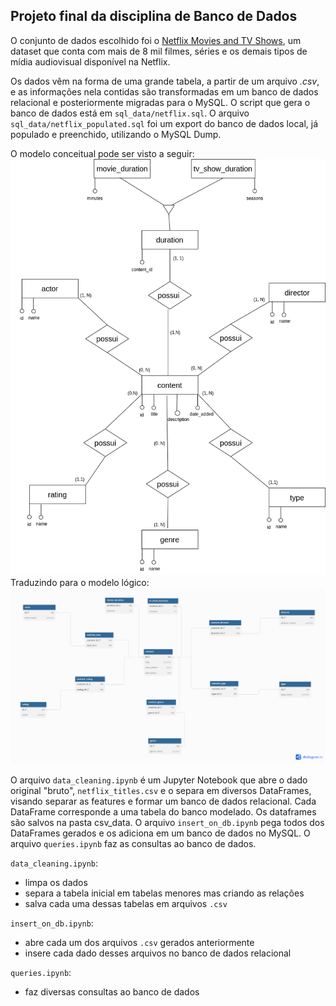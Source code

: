 ## Projeto final da disciplina de Banco de Dados

O conjunto de dados escolhido foi o [Netflix Movies and TV Shows](https://www.kaggle.com/datasets/shivamb/netflix-shows), um dataset que conta com mais de 8 mil filmes, séries e os demais tipos de mídia audiovisual disponível na Netflix.

Os dados vêm na forma de uma grande tabela, a partir de um arquivo *.csv*, e as informações nela contidas são transformadas em um banco de dados relacional e posteriormente migradas para o MySQL. 
O script que gera o banco de dados está em `sql_data/netflix.sql`.
O arquivo `sql_data/netflix_populated.sql` foi um export do banco de dados local, já populado e preenchido, utilizando o MySQL Dump.

O modelo conceitual pode ser visto a seguir:
![alt text](img/modelo_conceitual.png)
 Traduzindo para o modelo lógico:
 ![alt text](img/modelo_logico.png)

O arquivo `data_cleaning.ipynb` é um Jupyter Notebook que abre o dado original "bruto", `netflix_titles.csv` e o separa em diversos DataFrames, visando separar as features e formar um banco de dados relacional. Cada DataFrame corresponde a uma tabela do banco modelado.
Os dataframes são salvos na pasta csv_data.
O arquivo `insert_on_db.ipynb` pega todos dos DataFrames gerados e os adiciona em um banco de dados no MySQL.
O arquivo `queries.ipynb` faz as consultas ao banco de dados.

`data_cleaning.ipynb`:
- limpa os dados
- separa a tabela inicial em tabelas menores mas criando as relações
- salva cada uma dessas tabelas em arquivos `.csv`

`insert_on_db.ipynb`:
- abre cada um dos arquivos `.csv` gerados anteriormente
- insere cada dado desses arquivos no banco de dados relacional

`queries.ipynb`:
- faz diversas consultas ao banco de dados